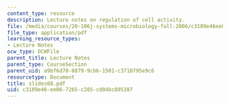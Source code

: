 ```yaml
---
content_type: resource
description: Lecture notes on regulation of cell activity.
file: /media/courses/20-106j-systems-microbiology-fall-2006/c3109e46ee067265c285cd04bc805387_slides08.pdf
file_type: application/pdf
learning_resource_types:
- Lecture Notes
ocw_type: OCWFile
parent_title: Lecture Notes
parent_type: CourseSection
parent_uid: a9bf6d70-8079-9cbb-1501-c3710795e9c6
resourcetype: Document
title: slides08.pdf
uid: c3109e46-ee06-7265-c285-cd04bc805387
---
```

